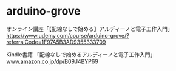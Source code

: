 # arduino-grove

オンライン講座「【配線なしで始める】アルディーノと電子工作入門」 https://www.udemy.com/course/arduino-grove/?referralCode=1F97A5B3AD9355333709

Kindle書籍 「配線なしで始めるアルディーノと電子工作入門」www.amazon.co.jp/dp/B09J4BYP69
